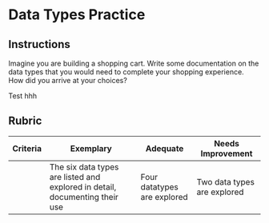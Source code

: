 # Data Types Practice

## Instructions

Imagine you are building a shopping cart. Write some documentation on the data types that you would need to complete your shopping experience. How did you arrive at your choices?

Test hhh

## Rubric

Criteria | Exemplary | Adequate | Needs Improvement
--- | --- | --- | -- |
||The six data types are listed and explored in detail, documenting their use|Four datatypes are explored|Two data types are explored|
